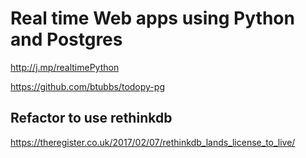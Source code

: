 # Real time Web apps using Python and Postgres

http://j.mp/realtimePython

https://github.com/btubbs/todopy-pg

## Refactor to use rethinkdb 

https://theregister.co.uk/2017/02/07/rethinkdb_lands_license_to_live/
